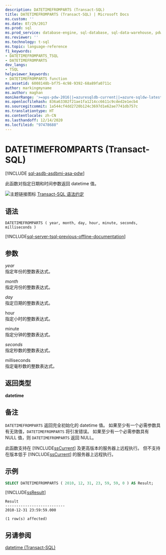 ```yaml
---
description: DATETIMEFROMPARTS (Transact-SQL)
title: DATETIMEFROMPARTS (Transact-SQL) | Microsoft Docs
ms.custom: ''
ms.date: 07/29/2017
ms.prod: sql
ms.prod_service: database-engine, sql-database, sql-data-warehouse, pdw
ms.reviewer: ''
ms.technology: t-sql
ms.topic: language-reference
f1_keywords:
- DATETIMEFROMPARTS_TSQL
- DATETIMEFROMPARTS
dev_langs:
- TSQL
helpviewer_keywords:
- DATETIMEFROMPARTS function
ms.assetid: 6008148b-bf75-4c98-9392-68a89fa0711c
author: markingmyname
ms.author: maghan
monikerRange: '>=aps-pdw-2016||=azuresqldb-current||=azure-sqldw-latest||>=sql-server-2016||>=sql-server-linux-2017||=azuresqldb-mi-current'
ms.openlocfilehash: 836a63302f21ae1fa1214cc6611c9cded2e1ecb4
ms.sourcegitcommit: 1a544cf4dd2720b124c3697d1e62ae7741db757c
ms.translationtype: HT
ms.contentlocale: zh-CN
ms.lasthandoff: 12/14/2020
ms.locfileid: "97478688"
---
```

# <a name="datetimefromparts-transact-sql"></a>DATETIMEFROMPARTS (Transact-SQL)
[!INCLUDE [sql-asdb-asdbmi-asa-pdw](../../includes/applies-to-version/sql-asdb-asdbmi-asa-pdw.md)]

此函数对指定日期和时间参数返回 datetime 值。
  
![主题链接图标](../../database-engine/configure-windows/media/topic-link.gif "“主题链接”图标") [Transact-SQL 语法约定](../../t-sql/language-elements/transact-sql-syntax-conventions-transact-sql.md)
  
## <a name="syntax"></a>语法  
  
```syntaxsql
DATETIMEFROMPARTS ( year, month, day, hour, minute, seconds, milliseconds )  
```  
  
[!INCLUDE[sql-server-tsql-previous-offline-documentation](../../includes/sql-server-tsql-previous-offline-documentation.md)]

## <a name="arguments"></a>参数
*year*  
指定年份的整数表达式。
  
*month*  
指定月份的整数表达式。
  
*day*  
指定日期的整数表达式。
  
hour  
指定小时的整数表达式。
  
minute  
指定分钟的整数表达式。
  
*seconds*  
指定秒数的整数表达式。
  
milliseconds  
指定毫秒数的整数表达式。
  
## <a name="return-types"></a>返回类型
**datetime**
  
## <a name="remarks"></a>备注  
`DATETIMEFROMPARTS` 返回完全初始化的 datetime 值。 如果至少有一个必需参数具有无效值，`DATETIMEFROMPARTS` 将引发错误。 如果至少有一个必需参数具有 NULL 值，则 `DATETIMEFROMPARTS` 返回 NULL。
  
此函数支持在 [!INCLUDE[ssCurrent](../../includes/sscurrent-md.md)] 及更高版本的服务器上远程执行。 但不支持在版本低于 [!INCLUDE[ssCurrent](../../includes/sscurrent-md.md)] 的服务器上远程执行。
  
## <a name="examples"></a>示例  
  
```sql
SELECT DATETIMEFROMPARTS ( 2010, 12, 31, 23, 59, 59, 0 ) AS Result;  
```  
  
[!INCLUDE[ssResult](../../includes/ssresult-md.md)]
  
```
Result  
---------------------------  
2010-12-31 23:59:59.000  
  
(1 row(s) affected)  
```  
  
## <a name="see-also"></a>另请参阅
[datetime (Transact-SQL)](../../t-sql/data-types/datetime-transact-sql.md)
  
  

